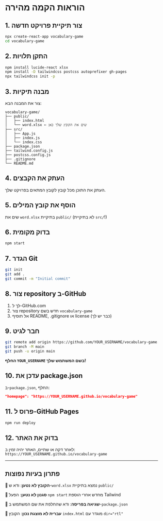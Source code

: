 # הוראות הקמה מהירה

## 1. צור תיקיית פרויקט חדשה
```bash
npx create-react-app vocabulary-game
cd vocabulary-game
```

## 2. התקן תלויות
```bash
npm install lucide-react xlsx
npm install -D tailwindcss postcss autoprefixer gh-pages
npx tailwindcss init -p
```

## 3. מבנה תיקיות
צור את המבנה הבא:
```
vocabulary-game/
├── public/
│   ├── index.html
│   └── word.xlsx ← שים את הקובץ שלך כאן
├── src/
│   ├── App.js
│   ├── index.js
│   └── index.css
├── package.json
├── tailwind.config.js
├── postcss.config.js
├── .gitignore
└── README.md
```

## 4. העתק את הקבצים
העתק את התוכן מכל קובץ לקובץ המתאים בפרויקט שלך.

## 5. הוסף את קובץ המילים
שים את `word.xlsx` בתיקיית `public/` (לא בתיקיית `src/`!)

## 6. בדוק מקומית
```bash
npm start
```

## 7. הגדר Git
```bash
git init
git add .
git commit -m "Initial commit"
```

## 8. צור repository ב-GitHub
1. לך ל-GitHub.com
2. צור repository חדש בשם `vocabulary-game`
3. אל תוסיף README, .gitignore או license (כבר יש לך)

## 9. חבר לגיט
```bash
git remote add origin https://github.com/YOUR_USERNAME/vocabulary-game.git
git branch -M main
git push -u origin main
```
**החלף `YOUR_USERNAME` בשם המשתמש שלך!**

## 10. עדכן את package.json
ב-`package.json`, החלף:
```json
"homepage": "https://YOUR_USERNAME.github.io/vocabulary-game"
```

## 11. פרוס ל-GitHub Pages
```bash
npm run deploy
```

## 12. בדוק את האתר
לאחר דקה או שתיים, האתר יהיה זמין ב:
`https://YOUR_USERNAME.github.io/vocabulary-game`

---

## פתרון בעיות נפוצות

**🔸 הקובץ לא נטען**: ודא ש-`word.xlsx` נמצא בתיקיית `public/`

**🔸 סגנון לא נטען**: הפעל `npm start` מחדש אחרי הוספת Tailwind

**🔸 שגיאה בפריסה**: ודא שהחלפת את שם המשתמש ב-`package.json`

**🔸 עברית לא מוצגת נכון**: הקובץ `index.html` מוגדר עם `dir="rtl"`